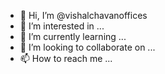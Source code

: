 - 👋 Hi, I’m @vishalchavanoffices
- 👀 I’m interested in ...
- 🌱 I’m currently learning ...
- 💞️ I’m looking to collaborate on ...
- 📫 How to reach me ...

<!---
vishalchavanoffices/vishalchavanoffices is a ✨ special ✨ repository because its `README.md` (this file) appears on your GitHub profile.
You can click the Preview link to take a look at your changes.
--->
